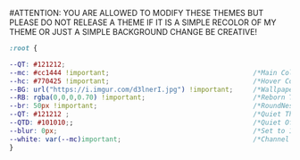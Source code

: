 #ATTENTION: YOU ARE ALLOWED TO MODIFY THESE THEMES BUT PLEASE DO NOT RELEASE A THEME IF IT IS A SIMPLE RECOLOR OF MY THEME OR JUST A SIMPLE BACKGROUND CHANGE BE CREATIVE!

```css
:root {

--QT: #121212;
--mc: #cc1444 !important;                                    /*Main Colour*/     
--hc: #770425 !important;                                    /*Hover Colour*/       
--BG: url("https://i.imgur.com/d3lnerI.jpg") !important;     /*Wallpaper*/  
--RB: rgba(0,0,0,0.70) !important;                           /*Reborn Transparency Higher is Darker*/   
--br: 50px !important;                                       /*RoundNess of Icons*/     
--QT: #121212 ;                                              /*Quiet Theme Colour*/    /*#19191b old color*/
--QTD: #101010;;                                             /*Quiet Off Parts Colour*/  /* #121212 old color*/
--blur: 0px;                                                 /*Set to 1-10px to adjust reborn wallpaper blur*/
--white: var(--mc)important;                                 /*Channel Text Colour (replace 'var(--mc)' with wanted colour)*/ 
}

